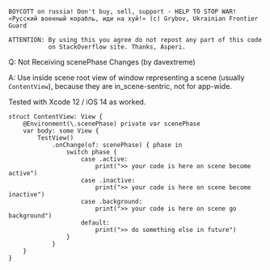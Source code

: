 ```
BOYCOTT on russia! Don't buy, sell, support - HELP TO STOP WAR!
«Русский военный корабль, иди на хуй!» (c) Grybov, Ukrainian Frontier Guard

ATTENTION: By using this you agree do not repost any part of this code
           on StackOverflow site. Thanks, Asperi.
```

Q: Not Receiving scenePhase Changes (by davextreme)

A: Use inside scene root view of window representing a scene (usually `ContentView`), 
because they are in_scene-sentric, not for app-wide.

Tested with Xcode 12 / iOS 14 as worked.

```
struct ContentView: View {
    @Environment(\.scenePhase) private var scenePhase
    var body: some View {
        TestView()
            .onChange(of: scenePhase) { phase in
                switch phase {
                    case .active:
                        print(">> your code is here on scene become active")
                    case .inactive:
                        print(">> your code is here on scene become inactive")
                    case .background:
                        print(">> your code is here on scene go background")
                    default:
                        print(">> do something else in future")
                }
            }
    }
}
```

